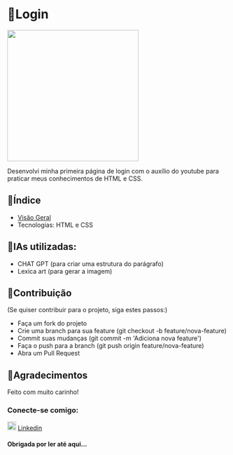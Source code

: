 # 🔮Login
<img src="" width="300" height="300">

Desenvolvi minha primeira página de login com o auxílio do youtube para praticar meus conhecimentos de HTML e CSS.

## 🔎Índice

- [Visão Geral]()
- Tecnologias: HTML e CSS

## 🔎IAs utilizadas:

- CHAT GPT (para criar uma estrutura do parágrafo)
- Lexica art (para gerar a imagem)

## 📌Contribuição
(Se quiser contribuir para o projeto, siga estes passos:)

- Faça um fork do projeto
- Crie uma branch para sua feature (git checkout -b feature/nova-feature)
- Commit suas mudanças (git commit -m 'Adiciona nova feature')
- Faça o push para a branch (git push origin feature/nova-feature)
- Abra um Pull Request

## 💖Agradecimentos
Feito com muito carinho!
### Conecte-se comigo:
<img src="https://cdn-icons-png.flaticon.com/512/174/174857.png" alt="Logo do Projeto" width="20" height="20"> [Linkedin](https://www.linkedin.com/in/meirabrenda540/)
#### Obrigada por ler até aqui...
